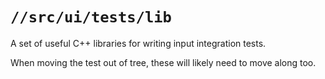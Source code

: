 # `//src/ui/tests/lib`

A set of useful C++ libraries for writing input integration tests.

When moving the test out of tree, these will likely need to move along too.
